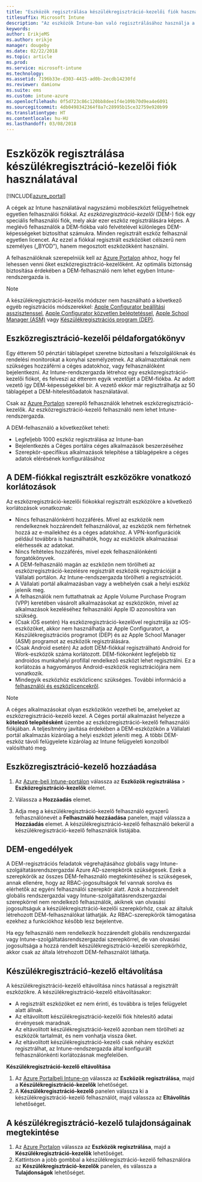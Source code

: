 ```yaml
---
title: "Eszközök regisztrálása készülékregisztráció-kezelői fiók használatával"
titlesuffix: Microsoft Intune
description: "Az eszközök Intune-ban való regisztrálásához használja a készülékregisztráció-kezelői fiókot. \""
keywords: 
author: ErikjeMS
ms.author: erikje
manager: dougeby
ms.date: 02/22/2018
ms.topic: article
ms.prod: 
ms.service: microsoft-intune
ms.technology: 
ms.assetid: 7196b33e-d303-4415-ad0b-2ecdb14230fd
ms.reviewer: damionw
ms.suite: ems
ms.custom: intune-azure
ms.openlocfilehash: 0f5d723c86c120bb8dee1f4e109b70d9ea4e6091
ms.sourcegitcommit: 4db0498342364f8a7c28995b15ce32759e920b99
ms.translationtype: HT
ms.contentlocale: hu-HU
ms.lasthandoff: 03/08/2018
---
```

# <a name="enroll-devices-by-using-a-device-enrollment-manager-account"></a>Eszközök regisztrálása készülékregisztráció-kezelői fiók használatával

[!INCLUDE[azure_portal](./includes/azure_portal.md)]

A cégek az Intune használatával nagyszámú mobileszközt felügyelhetnek egyetlen felhasználói fiókkal. Az *eszközregisztráció-kezelői* (DEM-) fiók egy speciális felhasználói fiók, mely akár ezer eszköz regisztrálására képes. A meglévő felhasználók a DEM-fiókba való felvételével különleges DEM-képességeket biztosíthat számukra. Minden regisztrált eszköz felhasznál egyetlen licencet. Az ezzel a fiókkal regisztrált eszközöket célszerű nem személyes („BYOD”), hanem megosztott eszközökként használni.  

A felhasználóknak szerepelniük kell az [Azure Portalon](https://portal.azure.com) ahhoz, hogy fel lehessen venni őket eszközregisztráció-kezelőként. Az optimális biztonság biztosítása érdekében a DEM-felhasználó nem lehet egyben Intune-rendszergazda is.

>[!NOTE]
>A készülékregisztráció-kezelős módszer nem használható a következő egyéb regisztrációs módszerekkel: [Apple Configurator beállítási asszisztenssel](apple-configurator-setup-assistant-enroll-ios.md), [Apple Configurator közvetlen beléptetéssel](apple-configurator-direct-enroll-ios.md), [Apple School Manager (ASM)](apple-school-manager-set-up-ios.md) vagy [Készülékregisztrációs program (DEP)](device-enrollment-program-enroll-ios.md).

## <a name="example-of-a-device-enrollment-manager-scenario"></a>Eszközregisztráció-kezelői példaforgatókönyv

Egy étterem 50 pénztári táblagépet szeretne biztosítani a felszolgálóknak és rendelési monitorokat a konyhai személyzetnek. Az alkalmazottaknak nem szükséges hozzáférni a céges adatokhoz, vagy felhasználóként bejelentkezni. Az Intune-rendszergazda létrehoz egy eszközregisztráció-kezelői fiókot, és felveszi az étterem egyik vezetőjét a DEM-fiókba. Az adott vezető így DEM-képességekkel bír. A vezető ekkor már regisztrálhatja az 50 táblagépet a DEM-hitelesítőadatok használatával.

Csak az [Azure Portalon](https://portal.azure.com) szereplő felhasználók lehetnek eszközregisztráció-kezelők. Az eszközregisztráció-kezelő felhasználó nem lehet Intune-rendszergazda.

A DEM-felhasználó a következőket teheti:

-   Legfeljebb 1000 eszköz regisztrálása az Intune-ban
-   Bejelentkezés a Céges portálra céges alkalmazások beszerzéséhez
-   Szerepkör-specifikus alkalmazások telepítése a táblagépekre a céges adatok elérésének konfigurálásához

## <a name="limitations-of-devices-that-are-enrolled-with-a-dem-account"></a>A DEM-fiókkal regisztrált eszközökre vonatkozó korlátozások

Az eszközregisztráció-kezelői fiókokkal regisztrált eszközökre a következő korlátozások vonatkoznak:

  - Nincs felhasználónkénti hozzáférés. Mivel az eszközök nem rendelkeznek hozzárendelt felhasználóval, az eszközök nem férhetnek hozzá az e-mailekhez és a céges adatokhoz. A VPN-konfigurációk például továbbra is használhatók, hogy az eszközök alkalmazásai elérhessék az adatokat.
  - Nincs feltételes hozzáférés, mivel ezek felhasználónkénti forgatókönyvek.
  - A DEM-felhasználó magán az eszközön nem törölheti az eszközregisztráció-kezelésre regisztrált eszközök regisztrációját a Vállalati portálon. Az Intune-rendszergazda törölheti a regisztrációt.
  - A Vállalati portál alkalmazásban vagy a webhelyén csak a helyi eszköz jelenik meg.
  - A felhasználók nem futtathatnak az Apple Volume Purchase Program (VPP) keretében vásárolt alkalmazásokat az eszközökön, mivel az alkalmazások kezeléséhez felhasználói Apple ID azonosítóra van szükség.
  - (Csak iOS esetén) Ha eszközregisztráció-kezelővel regisztrálja az iOS-eszközöket, akkor nem használhatja az Apple Configuratort, a Készülékregisztrációs programot (DEP) és az Apple School Manager (ASM) programot az eszközök regisztrálására.
  - (Csak Android esetén) Az adott DEM-fiókkal regisztrálható Android for Work-eszközök száma korlátozott. DEM-fiókonként legfeljebb tíz androidos munkahelyi profillal rendelkező eszközt lehet regisztrálni. Ez a korlátozás a hagyományos Android-eszközök regisztrációjára nem vonatkozik.
  - Mindegyik eszközhöz eszközlicenc szükséges. További információ a [felhasználói és eszközlicencekről](licenses-assign.md#how-user-and-device-licenses-affect-access-to-services).


> [!NOTE]
> A céges alkalmazásokat olyan eszközökön vezetheti be, amelyeket az eszközregisztráció-kezelő kezel. A Céges portál alkalmazást helyezze a **kötelező telepítésként** üzembe az eszközregisztráció-kezelő felhasználói fiókjában.
> A teljesítmény javítása érdekében a DEM-eszközökön a Vállalati portál alkalmazás kizárólag a helyi eszközt jeleníti meg. A többi DEM-eszköz távoli felügyelete kizárólag az Intune felügyeleti konzolból valósítható meg.


## <a name="add-a-device-enrollment-manager"></a>Eszközregisztráció-kezelő hozzáadása

1.  Az [Azure-beli Intune-portálon](https://aka.ms/intuneportal) válassza az **Eszközök regisztrálása** > **Eszközregisztráció-kezelők** elemet.

2.  Válassza a **Hozzáadás** elemet.

3.  Adja meg a készülékregisztráció-kezelő felhasználó egyszerű felhasználónevét a **Felhasználó hozzáadása** panelen, majd válassza a **Hozzáadás** elemet. A készülékregisztráció-kezelő felhasználó bekerül a készülékregisztráció-kezelő felhasználók listájába.

## <a name="permissions-for-dem"></a>DEM-engedélyek

A DEM-regisztrációs feladatok végrehajtásához globális vagy Intune-szolgáltatásrendszergazdai Azure AD-szerepkörök szükségesek. Ezek a szerepkörök az összes DEM-felhasználó megtekintéséhez is szükségesek, annak ellenére, hogy az RBAC-jogosultságok fel vannak sorolva és elérhetők az egyéni felhasználói szerepkör alatt. Azok a hozzárendelt globális rendszergazdai vagy Intune-szolgáltatásrendszergazdai szerepkörrel nem rendelkező felhasználók, akiknek van olvasási jogosultságuk a készülékregisztráció-kezelői szerepkörhöz, csak az általuk létrehozott DEM-felhasználókat láthatják. Az RBAC-szerepkörök támogatása ezekhez a funkciókhoz később lesz bejelentve.

Ha egy felhasználó nem rendelkezik hozzárendelt globális rendszergazdai vagy Intune-szolgáltatásrendszergazdai szerepkörrel, de van olvasási jogosultsága a hozzá rendelt készülékregisztráció-kezelői szerepkörhöz, akkor csak az általa létrehozott DEM-felhasználót láthatja.

## <a name="remove-a-device-enrollment-manager"></a>Készülékregisztráció-kezelő eltávolítása

A készülékregisztráció-kezelő eltávolítása nincs hatással a regisztrált eszközökre. A készülékregisztráció-kezelő eltávolításakor:

-   A regisztrált eszközöket ez nem érinti, és továbbra is teljes felügyelet alatt állnak.
-   Az eltávolított készülékregisztráció-kezelői fiók hitelesítő adatai érvényesek maradnak.
-   Az eltávolított készülékregisztráció-kezelő azonban nem törölheti az eszközök tartalmát, és nem vonhatja vissza őket.
-   Az eltávolított készülékregisztráció-kezelő csak néhány eszközt regisztrálhat, az Intune-rendszergazda által konfigurált felhasználónkénti korlátozásnak megfelelően.

**Készülékregisztráció-kezelő eltávolítása**

1. Az [Azure Portalbeli Intune-on](https://aka.ms/intuneportal) válassza az **Eszközök regisztrálása**, majd a **Készülékregisztráció-kezelők** lehetőséget.
2. A **Készülékregisztráció-kezelő** panelen válassza ki a készülékregisztráció-kezelő felhasználót, majd válassza az **Eltávolítás** lehetőséget.

## <a name="view-the-properties-of-a-device-enrollment-manager"></a>A készülékregisztráció-kezelő tulajdonságainak megtekintése

1. Az [Azure Portalon](https://portal.azure.com) válassza az **Eszközök regisztrálása**, majd a **Készülékregisztráció-kezelők** lehetőséget.
2. Kattintson a jobb gombbal a készülékregisztráció-kezelő felhasználóra az **Készülékregisztráció-kezelők** panelen, és válassza a **Tulajdonságok** lehetőséget.
